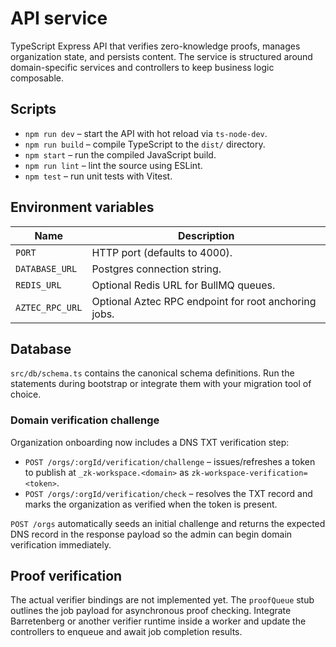 # API service

TypeScript Express API that verifies zero-knowledge proofs, manages organization state, and persists content.  The service is
structured around domain-specific services and controllers to keep business logic composable.

## Scripts

- `npm run dev` – start the API with hot reload via `ts-node-dev`.
- `npm run build` – compile TypeScript to the `dist/` directory.
- `npm start` – run the compiled JavaScript build.
- `npm run lint` – lint the source using ESLint.
- `npm test` – run unit tests with Vitest.

## Environment variables

| Name | Description |
| ---- | ----------- |
| `PORT` | HTTP port (defaults to 4000). |
| `DATABASE_URL` | Postgres connection string. |
| `REDIS_URL` | Optional Redis URL for BullMQ queues. |
| `AZTEC_RPC_URL` | Optional Aztec RPC endpoint for root anchoring jobs. |

## Database

`src/db/schema.ts` contains the canonical schema definitions.  Run the statements during bootstrap or integrate them with your
migration tool of choice.

### Domain verification challenge

Organization onboarding now includes a DNS TXT verification step:

- `POST /orgs/:orgId/verification/challenge` – issues/refreshes a token to publish at `_zk-workspace.<domain>` as
  `zk-workspace-verification=<token>`.
- `POST /orgs/:orgId/verification/check` – resolves the TXT record and marks the organization as verified when the token is
  present.

`POST /orgs` automatically seeds an initial challenge and returns the expected DNS record in the response payload so the admin
can begin domain verification immediately.

## Proof verification

The actual verifier bindings are not implemented yet.  The `proofQueue` stub outlines the job payload for asynchronous proof
checking.  Integrate Barretenberg or another verifier runtime inside a worker and update the controllers to enqueue and await
job completion results.
